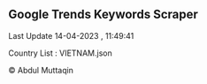 

## Google Trends Keywords Scraper 
 
Last Update 14-04-2023 , 11:49:41

Country List :
VIETNAM.json



© Abdul Muttaqin 
